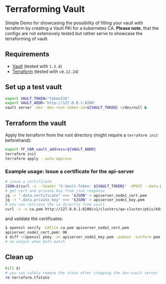# Terraforming Vault

Simple Demo for showcasing the possibility of filling your vault with terraform by creating a Vault PKi for a kubernetes CA. **Please note**, that the configs are not extensively tested but rather serve to showcase the terraforming of vault.

## Requirements

- [Vault](https://www.vaultproject.io/downloads) (tested with `1.3.4`)
- [Terraform](https://www.terraform.io/downloads.html) (tested with `v0.12.24`)

## Set up a test vault

```sh
export VAULT_TOKEN="token234"
export VAULT_ADDR='http://127.0.0.1:8200'
vault server -dev -dev-root-token-id=${VAULT_TOKEN} >/dev/null &
```

## Terraform the vault

Apply the terraform from the root directory (might require a `terraform init` beforehand):

```sh
export TF_VAR_vault_address=${VAULT_ADDR}
terraform init
terraform apply --auto-approve
```

### Example usage: Issue a certificate for the api-server

```sh
# issue a certificate
JSON=$(curl -s --header "X-Vault-Token: ${VAULT_TOKEN}" -XPOST --data @example-issue/apiserver.json http://127.0.0.1:8200/v1/clusters/qa-cluster/pkis/k8s/issue/master)
# get cert and private key from json response
jq -r ".data.certificate" <<< "$JSON" > apiserver_node1_cert.pem
jq -r ".data.private_key" <<< "$JSON" > apiserver_node1_key.pem
# you can retrieve the ca directly from vault
curl -s -o ca.pem http://127.0.0.1:8200/v1/clusters/qa-cluster/pkis/k8s/ca/pem
```

and vaildate the certificates:

```bash
$ openssl verify -CAfile ca.pem apiserver_node1_cert.pem
apiserver_node1_cert.pem: OK
$ diff <(openssl pkey -in apiserver_node1_key.pem -pubout -outform pem | sha256sum) <(openssl x509 -in apiserver_node1_cert.pem -pubkey -noout -outform pem | sha256sum)
# no output when both match
```

## Clean up

```sh
kill $!
# you can safely remove the state after stopping the dev-vault server
rm terraform.tfstate
```
